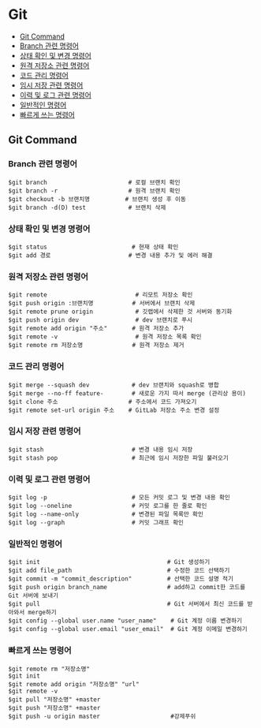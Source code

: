# Git

- [Git Command](#git-command)
- [Branch 관련 명령어](#branch-관련-명령어)
- [상태 확인 및 변경 명령어](#상태-확인-및-변경-명령어)
- [원격 저장소 관련 명령어](#원격-저장소-관련-명령어)
- [코드 관리 명령어](#코드-관리-명령어)
- [임시 저장 관련 명령어](#임시-저장-관련-명령어)
- [이력 및 로그 관련 명령어](#이력-및-로그-관련-명령어)
- [일반적인 명령어](#일반적인-명령어)
- [빠르게 쓰는 명령어](#빠르게-쓰는-명령어)

## Git Command

### Branch 관련 명령어
```
$git branch                       # 로컬 브랜치 확인
$git branch -r                    # 원격 브랜치 확인
$git checkout -b 브랜치명          # 브랜치 생성 후 이동
$git branch -d(D) test            # 브랜치 삭제
```
### 상태 확인 및 변경 명령어
```
$git status                        # 현재 상태 확인
$git add 경로                      # 변경 내용 추가 및 에러 해결
```
### 원격 저장소 관련 명령어
```
$git remote                         # 리모트 저장소 확인
$git push origin :브랜치명           # 서버에서 브랜치 삭제
$git remote prune origin            # 깃랩에서 삭제한 것 서버와 동기화
$git push origin dev                # dev 브랜치로 푸시
$git remote add origin "주소"       # 원격 저장소 추가
$git remote -v                      # 원격 저장소 목록 확인
$git remote rm 저장소명              # 원격 저장소 제거
```
### 코드 관리 명령어
```
$git merge --squash dev            # dev 브랜치와 squash로 병합
$git merge --no-ff feature-        # 새로운 가지 따서 merge (관리상 용이)
$git clone 주소                    # 주소에서 코드 가져오기
$git remote set-url origin 주소    # GitLab 저장소 주소 변경 설정
```
### 임시 저장 관련 명령어
```
$git stash                         # 변경 내용 임시 저장
$git stash pop                     # 최근에 임시 저장한 파일 불러오기
```
### 이력 및 로그 관련 명령어
```
$git log -p                        # 모든 커밋 로그 및 변경 내용 확인
$git log --oneline                 # 커밋 로그를 한 줄로 확인
$git log --name-only               # 변경된 파일 목록만 확인
$git log --graph                   # 커밋 그래프 확인
```
### 일반적인 명령어
```
$git init                                    # Git 생성하기
$git add file_path                           # 수정한 코드 선택하기
$git commit -m "commit_description"          # 선택한 코드 설명 적기
$git push origin branch_name                 # add하고 commit한 코드를 Git 서버에 보내기
$git pull                                    # Git 서버에서 최신 코드를 받아와서 merge하기
$git config --global user.name "user_name"    # Git 계정 이름 변경하기
$git config --global user.email "user_email"  # Git 계정 이메일 변경하기
```
### 빠르게 쓰는 명령어
```
$git remote rm "저장소명"
$git init
$git remote add origin "저장소명" "url"
$git remote -v
$git pull "저장소명" +master
$git push "저장소명" +master
$git push -u origin master                    #강제푸쉬
```
